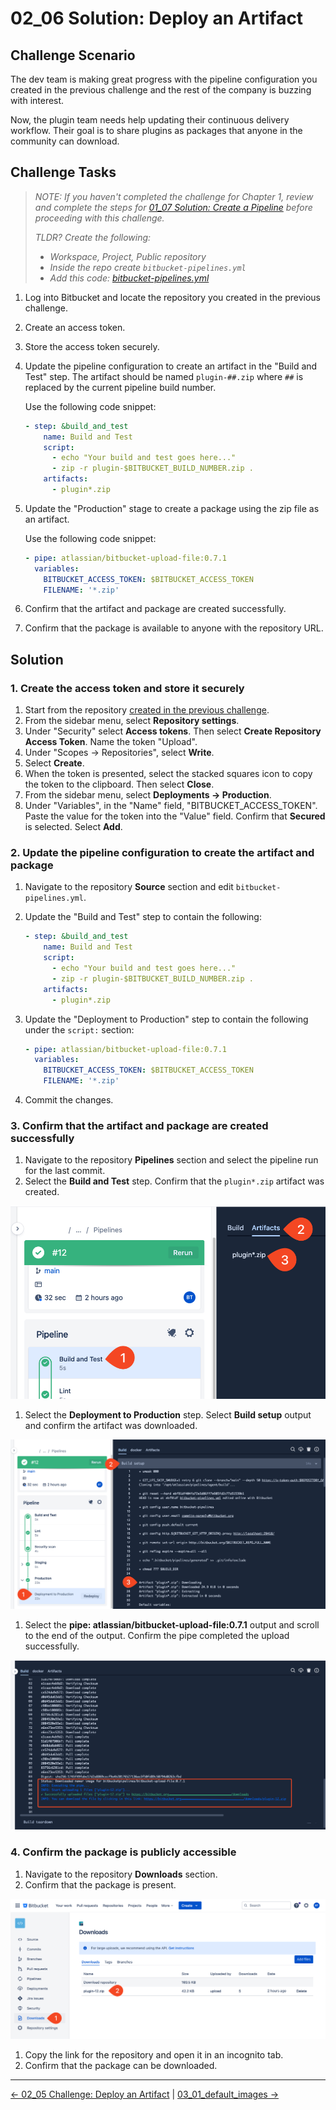 # 02_06 Solution: Deploy an Artifact

## Challenge Scenario

The dev team is making great progress with the pipeline configuration you created in the previous challenge and the rest of the company is buzzing with interest.

Now, the plugin team needs help updating their continuous delivery workflow.  Their goal is to share plugins as packages that anyone in the community can download.

## Challenge Tasks

> *NOTE: If you haven't completed the challenge for Chapter 1, review and complete the steps for [01_07 Solution: Create a Pipeline](../../ch1_pipelines/01_07_solution/README.md) before proceeding with this challenge.*
>
> *TLDR? Create the following:*
>
>- *Workspace, Project, Public repository*
>- *Inside the repo create `bitbucket-pipelines.yml`*
>- *Add this code: [bitbucket-pipelines.yml](../../ch1_pipelines/01_07_solution/bitbucket-pipelines.yml)*

1. Log into Bitbucket and locate the repository you created in the previous challenge.
1. Create an access token.
1. Store the access token securely.
1. Update the pipeline configuration to create an artifact in the "Build and Test" step.  The artifact should be named `plugin-##.zip` where `##` is replaced by the current pipeline build number.

    Use the following code snippet:

    ```yaml
    - step: &build_and_test
        name: Build and Test
        script:
          - echo "Your build and test goes here..."
          - zip -r plugin-$BITBUCKET_BUILD_NUMBER.zip .
        artifacts:
          - plugin*.zip
    ```

1. Update the "Production" stage to create a package using the zip file as an artifact.

    Use the following code snippet:

    ```yaml
    - pipe: atlassian/bitbucket-upload-file:0.7.1
      variables:
        BITBUCKET_ACCESS_TOKEN: $BITBUCKET_ACCESS_TOKEN
        FILENAME: '*.zip'
    ```

1. Confirm that the artifact and package are created successfully.
1. Confirm that the package is available to anyone with the repository URL.

## Solution

### 1. Create the access token and store it securely

1. Start from the repository [created in the previous challenge](../../ch1_pipelines/01_07_solution/bitbucket-pipelines.yml).
1. From the sidebar menu, select **Repository settings**.
1. Under "Security" select **Access tokens**. Then select **Create Repository Access Token**.
  Name the token "Upload".
1. Under "Scopes -> Repositories", select **Write**.
1. Select **Create**.
1. When the token is presented, select the stacked squares icon to copy the token to the clipboard. Then select **Close**.
1. From the sidebar menu, select **Deployments -> Production**.
1. Under "Variables", in the "Name" field, "BITBUCKET_ACCESS_TOKEN".  Paste the value for the token into the "Value" field.  Confirm that **Secured** is selected.  Select **Add**.

### 2. Update the pipeline configuration to create the artifact and package

1. Navigate to the repository **Source** section and edit `bitbucket-pipelines.yml`.
1. Update the "Build and Test" step to contain the following:

    ```yaml
    - step: &build_and_test
        name: Build and Test
        script:
          - echo "Your build and test goes here..."
          - zip -r plugin-$BITBUCKET_BUILD_NUMBER.zip .
        artifacts:
          - plugin*.zip
    ```

1. Update the "Deployment to Production" step to contain the following under the `script:` section:

    ```yaml
    - pipe: atlassian/bitbucket-upload-file:0.7.1
      variables:
        BITBUCKET_ACCESS_TOKEN: $BITBUCKET_ACCESS_TOKEN
        FILENAME: '*.zip'
    ```

1. Commit the changes.

### 3. Confirm that the artifact and package are created successfully

1. Navigate to the repository **Pipelines** section and select the pipeline run for the last commit.
1. Select the **Build and Test** step.  Confirm that the `plugin*.zip` artifact was created.

  ![Confirm the artifact was created in the "Build and Test" step](images/02_06_solution-1.png)

1. Select the **Deployment to Production** step.  Select **Build setup** output and confirm the artifact was downloaded.

  ![Confirm the artifact was downloaded in the "Build setup" step under Production](images/02_06_solution-2.png)

1. Select the **pipe: atlassian/bitbucket-upload-file:0.7.1** output and scroll to the end of the output. Confirm the pipe completed the upload successfully.

  ![Confirm the pipe completed successfully](images/02_06_solution-3.png)

### 4. Confirm the package is publicly accessible

1. Navigate to the repository **Downloads** section.
1. Confirm that the package is present.

  ![Confirm the package is present in the repository Downloads section](images/02_06_solution-4.png)

1. Copy the link for the repository and open it in an incognito tab.
1. Confirm that the package can be downloaded.


<!-- FooterStart -->
---
[← 02_05 Challenge: Deploy an Artifact](../02_05_challenge/README.md) | [03_01_default_images →](../../ch3_build_envs/03_01_default_images/README.md)
<!-- FooterEnd -->
